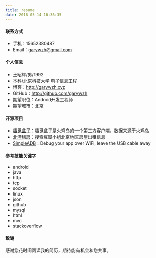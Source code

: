 ```yaml
---
title: resume
date: 2016-05-14 16:36:35
---
```


#### 联系方式

* 手机：15652380487
* Email：garywzh@gmail.com

#### 个人信息

 * 王昭辉/男/1992 
 * 本科/北京科技大学 电子信息工程 
 * 博客：http://garywzh.xyz
 * GitHub：http://github.com/garywzh
 * 期望职位：Android开发工程师
 * 期望城市：北京

#### 开源项目

 * [趣觅盒子](https://github.com/garywzh/QuumiiBox)：趣觅盒子是火鸡岛的一个第三方客户端，数据来源于火鸡岛
 * [北漂租房](https://github.com/garywzh/Doubanzufang)：搜索豆瓣小组北京地区房屋出租信息
 * [SimpleADB](https://github.com/garywzh/SimpleADB)：Debug your app over WiFi, leave the USB cable away

#### 参考技能关键字

- android
- java
- http
- tcp
- socket
- linux
- json
- github
- mysql
- html
- mvc
- stackoverflow

#### 致谢
感谢您花时间阅读我的简历，期待能有机会和您共事。
